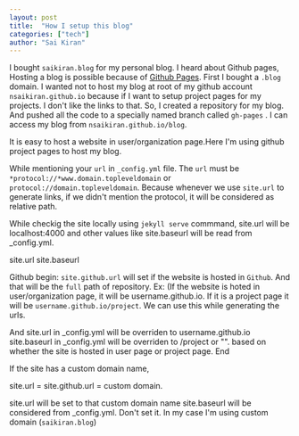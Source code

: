 ```yaml
---
layout: post
title:  "How I setup this blog"
categories: ["tech"]
author: "Sai Kiran"
---
```


I bought `saikiran.blog` for my personal blog. I heard about Github pages,
Hosting a blog is possible because of [Github Pages][Link to Github Pages].
First I bought a `.blog` domain. I wanted not to host my blog at root of my github account `nsaikiran.github.io`
because if I want to setup project pages for my projects. I don't like the links to that.
So, I created a repository for my blog. And pushed all the code to a specially named branch called `gh-pages` .
I can access my blog from `nsaikiran.github.io/blog`. 

It is easy to host a website in user/organization page.Here I'm using github project pages to host my blog.

 

While mentioning your `url` in `_config.yml` file. The `url` must be `*protocol://*www.domain.topleveldomain`
 or `protocol://domain.topleveldomain`. Because whenever we use `site.url` to generate links, if we didn't 
 mention the protocol, it will be considered as relative path.
 
 
While checkig the site locally using `jekyll serve` commmand, site.url will be localhost:4000 and 
other values like site.baseurl will be read from _config.yml.
 
 site.url
 site.baseurl
 
 Github begin:
 `site.github.url` will set if the website is hosted in `Github`. And that will be the `full` path
 of repository. Ex: (If the website is hoted in user/organization page, it will be username.github.io.
 If it is a project page it will be `username.github.io/project`. We can use this while generating the 
  urls.
  
  And
   site.url in _config.yml will be overriden to username.github.io
   site.baseurl in _config.yml will be overriden to /project or "". based on whether the site is hosted
   in user page or project page.
End

If the site has a custom domain name,

site.url = site.github.url = custom domain.

site.url will be set to that custom domain name
site.baseurl will be considered from _config.yml. Don't set it. 
In my case I'm using custom domain (`saikiran.blog`)

[Link to Github Pages]: https://pages.github.com/
